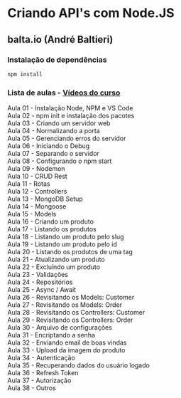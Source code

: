 # Criando API's com Node.JS
## balta.io (André Baltieri)
### Instalação de dependências

```bash
npm install
```

### Lista de aulas - [Vídeos do curso](https://www.youtube.com/watch?v=wDWdqlYxfcw&list=PLHlHvK2lnJndvvycjBqQAbgEDqXxKLoqn)

Aula 01 - Instalação Node, NPM e VS Code  
Aula 02 - npm init e instalação dos pacotes  
Aula 03 - Criando um servidor web  
Aula 04 - Normalizando a porta  
Aula 05 - Gerenciando erros do servidor  
Aula 06 - Iniciando o Debug  
Aula 07 - Separando o servidor  
Aula 08 - Configurando o npm start  
Aula 09 - Nodemon  
Aula 10 - CRUD Rest  
Aula 11 - Rotas  
Aula 12 - Controllers  
Aula 13 - MongoDB Setup  
Aula 14 - Mongoose  
Aula 15 - Models  
Aula 16 - Criando um produto  
Aula 17 - Listando os produtos  
Aula 18 - Listando um produto pelo slug  
Aula 19 - Listando um produto pelo id  
Aula 20 - Listando os produtos de uma tag  
Aula 21 - Atualizando um produto  
Aula 22 - Excluindo um produto  
Aula 23 - Validações  
Aula 24 - Repositórios  
Aula 25 - Async / Await  
Aula 26 - Revisitando os Models: Customer  
Aula 27 - Revisitando os Models: Order  
Aula 28 - Revisitando os Controllers: Customer  
Aula 29 - Revisitando os Controllers: Order  
Aula 30 - Arquivo de configurações  
Aula 31 - Encriptando a senha  
Aula 32 - Enviando email de boas vindas  
Aula 33 - Upload da imagem do produto  
Aula 34 - Autenticação  
Aula 35 - Recuperando dados do usuário logado  
Aula 36 - Refresh Token  
Aula 37 - Autorização  
Aula 38 - Outros  